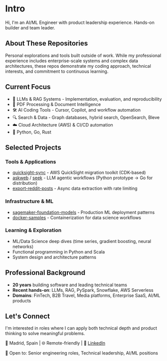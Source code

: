 # Intro

Hi, I'm an AI/ML Engineer with product leadership experience. Hands-on builder and team leader.

## About These Repositories
Personal explorations and tools built outside of work. While my professional experience includes enterprise-scale systems and complex data architectures, these repos demonstrate my coding approach, technical interests, and commitment to continuous learning.

## Current Focus
- 🤖 LLMs & RAG Systems - Implementation, evaluation, and reproducibility
- 📄 PDF Processing & Document Intelligence
- 🛠️ AI Coding Tools - Cursor, Copilot, and workflow automation
- 🔍 Search & Data - Graph databases, hybrid search, OpenSearch, Bleve
- ☁️ Cloud Architecture (AWS) & CI/CD automation
- 🐍 Python, Go, Rust

## Selected Projects

### Tools & Applications
- [quicksight-sync](https://github.com/dimdasci/quicksight-sync) - AWS QuickSight migration toolkit (CDK-based)
- [askweb](https://github.com/dimdasci/askweb) / [seek](https://github.com/dimdasci/seek) - LLM agentic workflows (Python prototype → Go for distribution)
- [export-reddit-posts](https://github.com/dimdasci/export-reddit-posts) - Async data extraction with rate limiting

### Infrastructure & ML
- [sagemaker-foundation-models](https://github.com/dimdasci/sagemaker-foundation-models-deployment) - Production ML deployment patterns
- [docker-samples](https://github.com/dimdasci/docker-samples) - Containerization for data science workflows

### Learning & Exploration
- ML/Data Science deep dives (time series, gradient boosting, neural networks)
- Functional programming in Python and Scala
- System design and architecture patterns

## Professional Background
- **20 years** building software and leading technical teams
- **Recent hands-on**: LLMs, RAG, PySpark, Snowflake, AWS Serverless
- **Domains**: FinTech, B2B Travel, Media platforms, Enterprise SaaS, AI/ML products

## Let's Connect
I'm interested in roles where I can apply both technical depth and product thinking to solve meaningful problems.

📍 Madrid, Spain | 🌐 Remote-friendly | 💼 [LinkedIn](https://www.linkedin.com/in/dmitry-kharitonov/)

💬 Open to: Senior engineering roles, Technical leadership, AI/ML positions
